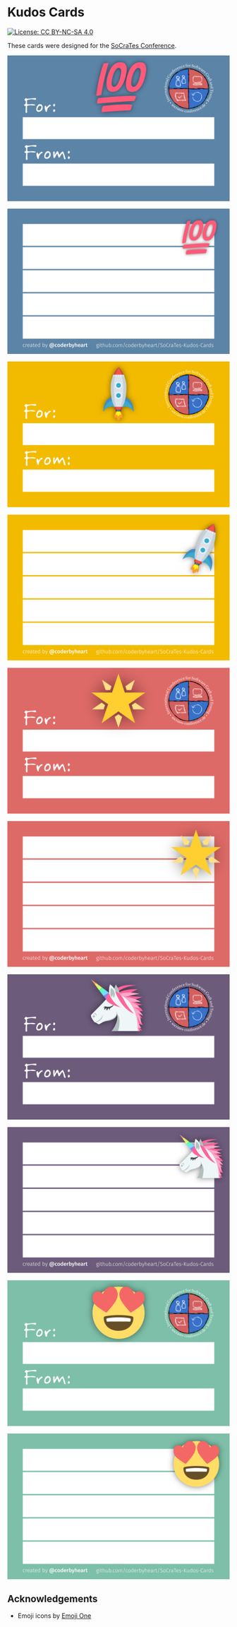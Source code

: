 # Kudos Cards

[![License: CC BY-NC-SA 4.0](https://img.shields.io/badge/License-CC%20BY--NC--SA%204.0-lightgrey.svg)](https://creativecommons.org/licenses/by-nc-sa/4.0/)

These cards were designed for the [SoCraTes Conference](https://www.socrates-conference.de/).

![Front 01](./export/01_front.png)

![Back 01](./export/01_back.png)

![Front 02](./export/02_front.png)

![Back 02](./export/02_back.png)

![Front 03](./export/03_front.png)

![Back 03](./export/03_back.png)

![Front 04](./export/04_front.png)

![Back 04](./export/04_back.png)

![Front 05](./export/05_front.png)

![Back 05](./export/05_back.png)

## Acknowledgements

- Emoji icons by [Emoji One](https://github.com/Ranks/emojione/tree/2.2.7)
